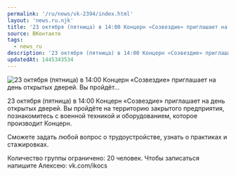 ```yaml
---
permalink: '/ru/news/vk-2394/index.html'
layout: 'news.ru.njk'
title: '23 октября (пятница) в 14:00 Концерн «Созвездие» приглашает на день открытых дверей. Вы пройдёт…'
source: ВКонтакте
tags:
  - news_ru
description: '23 октября (пятница) в 14:00 Концерн «Созвездие» приглашает на день открытых дверей. Вы пройдёт…'
updatedAt: 1445343534
---
```

![23 октября (пятница) в 14:00 Концерн «Созвездие» приглашает на день открытых дверей. Вы пройдёт…](https://sun9-60.userapi.com/impf/-o_fWOnrDtmaLADreTPgFhiMnxt-DpSmg9XlDw/Wm6OzAY4Kp8.jpg?size=1024x768&quality=96&proxy=1&sign=2a1b15f4bacf60b1d85f7c8a3db8ef52&c_uniq_tag=7nYoVjEj5NTkKR0MEJUcFIDS60mMrUHCzLDmw7ZkmZo&type=album)

23 октября (пятница) в 14:00 Концерн «Созвездие» приглашает на день открытых дверей. Вы пройдёте на территорию закрытого предприятия, познакомитесь с военной техникой и оборудованием, которое производит Концерн.

Сможете задать любой вопрос о трудоустройстве, узнать о практиках и стажировках.

Количество группы ограничено: 20 человек.
Чтобы записаться напишите Алексею: vk.com/ikocs
